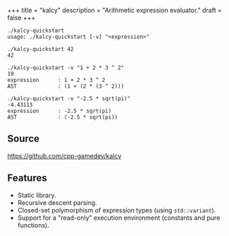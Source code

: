 +++
title = "kalcy"
description = "Arithmetic expression evaluator."
draft = false
+++

```
./kalcy-quickstart
usage: ./kalcy-quickstart [-v] "<expression>"

./kalcy-quickstart 42
42

./kalcy-quickstart -v "1 + 2 * 3 ^ 2"
19
expression      : 1 + 2 * 3 ^ 2
AST             : (1 + (2 * (3 ^ 2)))

./kalcy-quickstart -v "-2.5 * sqrt(pi)"
-4.43113
expression      : -2.5 * sqrt(pi)
AST             : (-2.5 * sqrt(pi))
```

## Source

https://github.com/cpp-gamedev/kalcy

## Features

- Static library.
- Recursive descent parsing.
- Closed-set polymorphism of expression types (using `std::variant`).
- Support for a "read-only" execution environment (constants and pure functions).

